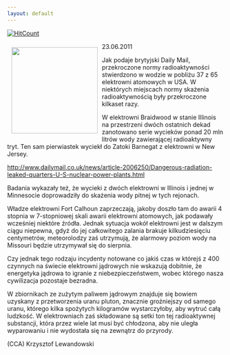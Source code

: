 ```yaml
---
layout: default
---
```


[![HitCount](http://hits.dwyl.io/czystakraina/{{post.url}}.svg)](http://hits.dwyl.io/czystakraina/{{post.url}})

<p><img src="{{site.baseurl}}\articles\pictures\465.cooper-nuclear-power-station-ne-1993-flood-shutdown.jpg" align="left" style="margin: 10px 10px" width="200"><!--78-->
23.06.2011</p><p>Jak podaje brytyjski Daily Mail, przekroczone normy radioaktywności stwierdzono w wodzie w pobliżu 37 z 65 elektrowni atomowych w USA. W niektórych miejscach normy skażenia radioaktywnością były przekroczone kilkaset razy.</p><p>W elektrowni Braidwood w stanie Illinois na przestrzeni dwóch ostatnich dekad zanotowano serie wycieków ponad 20 mln litrów wody zawierającej radioaktywny tryt. Ten sam pierwiastek wyciekł do Zatoki Barnegat z elektrowni w New Jersey.</p><p><a href="http://www.dailymail.co.uk/news/article-2006250/Dangerous-radiation-leaked-quarters-U-S-nuclear-power-plants.html" title="Skażenie przyrody" target="">http://www.dailymail.co.uk/news/article-2006250/Dangerous-radiation-leaked-quarters-U-S-nuclear-power-plants.html</a></p><p>Badania wykazały też, że wycieki z dwóch elektrowni w Illinois i jednej w Minnesocie doprowadziły do skażenia wody pitnej w tych rejonach.</p><p>Władze elektrowni Fort Calhoun zaprzeczają, jakoby doszło tam do awarii 4 stopnia w 7-stopniowej skali awarii elektrowni atomowych, jak podawały wcześniej niektóre źródła. Jednak sytuacja wokół elektrowni jest w dalszym ciągu niepewna, gdyż do jej całkowitego zalania brakuje kilkudziesięciu centymetrów, meteorolodzy zaś utrzymują, że alarmowy poziom wody na Missouri będzie utrzymywał się do sierpnia.</p><p>Czy jednak tego rodzaju incydenty notowane co jakiś czas w którejś z 400 czynnych na świecie elektrowni jądrowych nie wskazują dobitnie, że energetyka jądrowa to igranie z niebezpieczeństwem, wobec którego nasza cywilizacja pozostaje bezradna.</p><p>W zbiornikach ze zużytym paliwem jądrowym znajduje się bowiem uzyskany z przetworzenia uranu pluton, znacznie groźniejszy od samego uranu, którego kilka spożytych kilogramów wystarczyłoby, aby wytruć całą ludzkość. W elektrowniach zaś składowane są setki ton tej radioaktywnej substancji, która przez wiele lat musi być chłodzona, aby nie uległa wyparowaniu i nie wydostała się na zewnątrz do przyrody.</p><p>(CCA) Krzysztof Lewandowski</p>